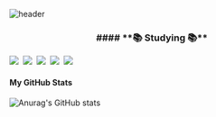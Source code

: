 

![header](https://capsule-render.vercel.app/api?type=slice&color=BFEFFF&height=200&section=header&text=Hello%20World!&fontSize=50)

 <h3 align="center"> #### **📚 Studying 📚**  </h3>
 <img src="https://img.shields.io/badge/Java-007396?style=flat-square&logo=Java&logoColor=white"/></a>&nbsp
 <img src="https://img.shields.io/badge/JAVA-F7DF1E?style=flat&logo=JAVA&logoColor=white"/></a>&nbsp
 <img src="https://img.shields.io/badge/Python-3766AB?style=flat-square&logo=Python&logoColor=white"/></a>&nbsp
 <img src="https://img.shields.io/badge/Mysql-E6B91E?style=flat-square&logo=MySql&logoColor=white"/></a>&nbsp 
 <img src="https://img.shields.io/badge/AWS-232F3E?style=flat-square&logo=AmazonAWS&logoColor=white"/></a>&nbsp 
 
#### **My GitHub Stats**
![Anurag's GitHub stats](https://github-readme-stats.vercel.app/api?username=hyezzi-ya&theme=gruvbox&show_icons=true)






